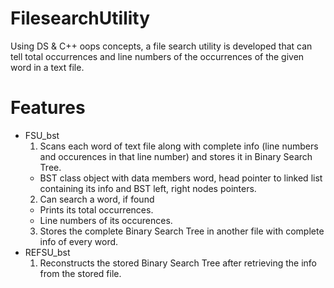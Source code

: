 # FilesearchUtility
Using DS &amp; C++ oops concepts, a file search utility is developed that can tell total occurrences and line numbers of the occurrences of the given word in a text file.
# Features
* FSU_bst
  1. Scans each word of text file along with complete info (line numbers and occurences in that line number) and stores it in Binary Search Tree.
    * BST class object with data members word, head pointer to linked list containing its info and BST left, right nodes pointers.
  2. Can search a word, if found
    * Prints its total occurrences. 
    * Line numbers of its occurences.
  3. Stores the complete Binary Search Tree in another file with complete info of every word.
* REFSU_bst
  1. Reconstructs the stored Binary Search Tree after retrieving the info from the stored file.
